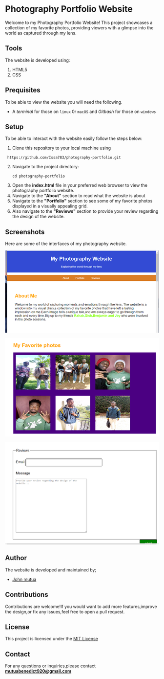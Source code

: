 # Photography Portfolio Website
Welcome to my Photography Portfolio Website! This project showcases a collection of my favorite photos, providing viewers with a glimpse into the world as captured through my lens.
## Tools
The website is developed using:
1. HTML5
2. CSS
## Prequisites
To be able to view the website you will need the following.
- A *terminal* for those on `linux` 0r `macOS` and *Gitbash* for those on `windows` 
## Setup
To be able to interact with the website easily follow the steps below:
1. Clone this repository to your local machine using
```
 https://github.com/Issa783/photography-portfolio.git
```

2. Navigate to the project directory:
   ```
   cd photography-portfolio
   ```
3. Open the **index.html** file in your preferred web browser to view the photography portfolio website.
4. Navigate to the **"About"**  section to read what the website is about
5. Navigate to the **"Portfolio"** section to see some of my favorite photos displayed in a visually appealing grid.
6. Also navigate to the **"Reviews"** section to provide your review regarding the design of the website.
## Screenshots
Here are some of the interfaces of my photography website.

![About section](Screenshot1.png)

![Porfolio section](Screenshot2.png)

![Reviews section](porfolio2.png)
## Author
The website is developed and maintained by;
- [John mutua](https://github.com/Issa783)

## Contributions
Contributions are welcome!If you would want to add more features,improve the design,or fix any issues,feel free to open a pull request.
## License
This project is licensed under the [MIT License](https://choosealicense.com/licenses/mit/)


## Contact
For any questions or inquiries,please contact **mutuabenedict920@gmail.com**


